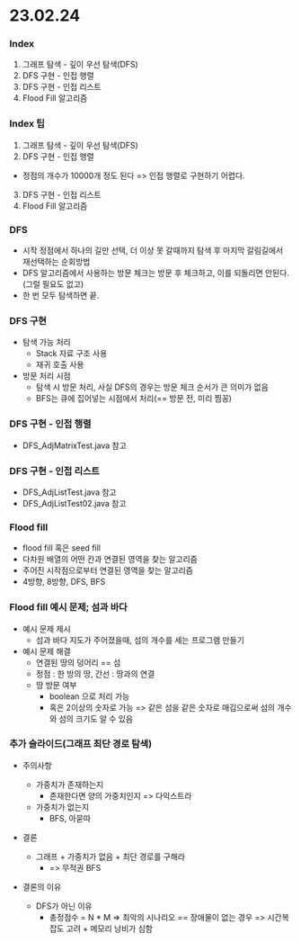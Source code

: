 # 23.02.24

### Index
1. 그래프 탐색 - 깊이 우선 탐색(DFS)
2. DFS 구현 - 인접 행렬
3. DFS 구현 - 인접 리스트
4. Flood Fill 알고리즘

### Index 팁
1. 그래프 탐색 - 깊이 우선 탐색(DFS)
2. DFS 구현 - 인접 행렬
- 정점의 개수가 10000개 정도 된다 => 인접 행렬로 구현하기 어렵다.
3. DFS 구현 - 인접 리스트
4. Flood Fill 알고리즘

### DFS
- 시작 정점에서 하나의 길만 선택, 더 이상 못 갈때까지 탐색 후 마지막 갈림길에서 재선택하는 순회방법
- DFS 알고리즘에서 사용하는 방문 체크는 방문 후 체크하고, 이를 되돌리면 안된다. (그럴 필요도 없고)
- 한 번 모두 탐색하면 끝.

### DFS 구현
- 탐색 가능 처리
  - Stack 자료 구조 사용
  - 재귀 호출 사용
- 방문 처리 시점
  - 탐색 시 방문 처리, 사실 DFS의 경우는 방문 체크 순서가 큰 의미가 없음
  - BFS는 큐에 집어넣는 시점에서 처리(== 방문 전, 미리 찜꽁)

### DFS 구현 - 인접 행렬
- DFS_AdjMatrixTest.java 참고

### DFS 구현 - 인접 리스트
- DFS_AdjListTest.java 참고
- DFS_AdjListTest02.java 참고

### Flood fill
- flood fill 혹은 seed fill
- 다차원 배열의 어떤 칸과 연결된 영역을 찾는 알고리즘
- 주어진 시작점으로부터 연결된 영역을 찾는 알고리즘
- 4방향, 8방향, DFS, BFS
 
### Flood fill 예시 문제; 섬과 바다
- 예시 문제 제시
  - 섬과 바다 지도가 주어졌을때, 섬의 개수를 세는 프로그램 만들기
- 예시 문제 해결
  - 연결된 땅의 덩어리 == 섬
  - 정점 : 한 방의 땅, 간선 : 땅과의 연결
  - 땅 방문 여부
    - boolean 으로 처리 가능
    - 혹은 2이상의 숫자로 가능 => 같은 섬을 같은 숫자로 매김으로써 섬의 개수와 섬의 크기도 알 수 있음

### 추가 슬라이드(그래프 최단 경로 탐색)
- 주의사항
  - 가중치가 존재하는지
    - 존재한다면 양의 가중치인지 => 다익스트라
  - 가중치가 없는지
    - BFS, 아묻따
  
- 결론
  - 그래프 + 가중치가 없음 + 최단 경로를 구해라
    - => 무적권 BFS
- 결론의 이유
  - DFS가 아닌 이유
    - 총정점수 = N * M => 최악의 시나리오 == 장애물이 없는 경우 => 시간복잡도 고려 + 메모리 낭비가 심함